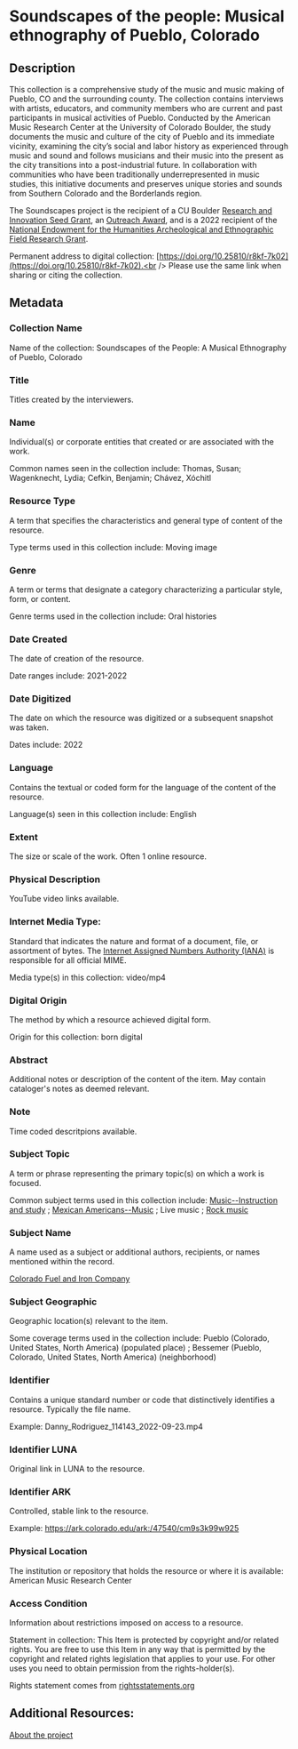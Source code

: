 # Soundscapes of the people: Musical ethnography of Pueblo, Colorado
## Description
This collection is a comprehensive study of the music and music making of Pueblo, CO and the surrounding county. The collection contains interviews with artists, educators, and community members who are current and past participants in musical activities of Pueblo. Conducted by the American Music Research Center at the University of Colorado Boulder, the study documents the music and culture of the city of Pueblo and its immediate vicinity, examining the city’s social and labor history as experienced through music and sound and follows musicians and their music into the present as the city transitions into a post-industrial future. In collaboration with communities who have been traditionally underrepresented in music studies, this initiative documents and preserves unique stories and sounds from Southern Colorado and the Borderlands region.

The Soundscapes project is the recipient of a CU Boulder [Research and Innovation Seed Grant]('https://www.colorado.edu/researchinnovation/research-development/funding/rio-funding-opportunities/research-innovation-seed-grant-program/2021), an [Outreach Award]( 'https://www.colorado.edu/outreach/ooe/outreach-awards/2021-22-outreach-awards), and is a 2022 recipient of the [National Endowment for the Humanities Archeological and Ethnographic Field Research Grant]( 'https://www.neh.gov/sites/default/files/inline-files/NEH%20grant%20awards%20April%202022%20state%20by%20state%20.pdf).

Permanent address to digital collection: [https://doi.org/10.25810/r8kf-7k02](https://doi.org/10.25810/r8kf-7k02).<br /> 
Please use the same link when sharing or citing the collection.
## Metadata
### Collection Name
Name of the collection: Soundscapes of the People: A Musical Ethnography of Pueblo, Colorado
### Title
Titles created by the interviewers.

### Name
Individual(s) or corporate entities that created or are associated with the work. 

Common names seen in the collection include: Thomas, Susan; Wagenknecht, Lydia; Cefkin, Benjamin; Chávez, Xóchitl  

### Resource Type
A term that specifies the characteristics and general type of content of the resource. 

Type terms used in this collection include: Moving image 

### Genre
A term or terms that designate a category characterizing a particular style, form, or content. 

Genre terms used in the collection include: Oral histories 

### Date Created
The date of creation of the resource. 

Date ranges include: 2021-2022

### Date Digitized
The date on which the resource was digitized or a subsequent snapshot was taken. 

Dates include: 2022

### Language
Contains the textual or coded form for the language of the content of the resource. 

Language(s) seen in this collection include: English

### Extent
The size or scale of the work. Often 1 online resource.

### Physical Description

YouTube video links available.

### Internet Media Type: 
Standard that indicates the nature and format of a document, file, or assortment of bytes. The [Internet Assigned Numbers Authority (IANA)](https://www.iana.org/assignments/media-types/media-types.xhtml) is responsible for all official MIME. 

Media type(s) in this collection: video/mp4

### Digital Origin
The method by which a resource achieved digital form.

 Origin for this collection: born digital

### Abstract
Additional notes or description of the content of the item. May contain cataloger's notes as deemed relevant.

### Note
Time coded descritpions available.

### Subject Topic
A term or phrase representing the primary topic(s) on which a work is focused. 

Common subject terms used in this collection include: [Music--Instruction and study](http://id.worldcat.org/fast/1030347) ; [Mexican Americans--Music](http://id.worldcat.org/fast/1019132) ; Live music ; [Rock music](http://id.worldcat.org/fast/1099204)

### Subject Name
A name used as a subject or additional authors, recipients, or names mentioned within the record.

[Colorado Fuel and Iron Company](http://id.worldcat.org/fast/572993)

### Subject Geographic
Geographic location(s) relevant to the item. 

Some coverage terms used in the collection include: Pueblo (Colorado, United States, North America) (populated place) ; Bessemer (Pueblo, Colorado, United States, North America) (neighborhood)


### Identifier
Contains a unique standard number or code that distinctively identifies a resource. Typically the file name. 

Example: Danny_Rodriguez_114143_2022-09-23.mp4
### Identifier LUNA	
Original link in LUNA to the resource. 
### Identifier ARK
Controlled, stable link to the resource. 

Example: https://ark.colorado.edu/ark:/47540/cm9s3k99w925

### Physical Location
The institution or repository that holds the resource or where it is available: American Music Research Center

### Access Condition
Information about restrictions imposed on access to a resource.

Statement in collection: This Item is protected by copyright and/or related rights. You are free to use this Item in any way that is permitted by the copyright and related rights legislation that applies to your use. For other uses you need to obtain permission from the rights-holder(s).

Rights statement comes from [rightsstatements.org](https://rightsstatements.org/page/1.0/?language=en)

## Additional Resources:
[About the project](https://www.colorado.edu/amrc/2023/01/24/graduate-student-researchers-explore-pueblos-soundscapes)

